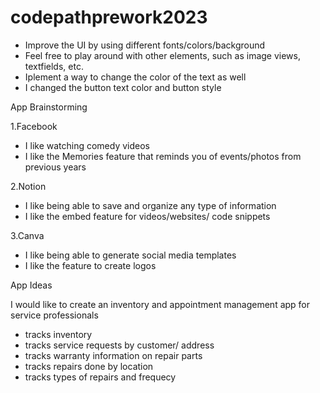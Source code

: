 # codepathprework2023

- Improve the UI by using different fonts/colors/background
- Feel free to play around with other elements, such as image views, textfields, etc.
- Iplement a way to change the color of the text as well
- I changed the button text color and button style 


App Brainstorming

1.Facebook 
- I like watching comedy videos
- I like the Memories feature that reminds you of events/photos  from previous years

2.Notion
- I like being able to save and organize any type of information
- I like the embed feature for videos/websites/ code snippets

3.Canva
- I like being able to generate social media templates
- I like the feature to create logos


App Ideas

I would like to create an  inventory and appointment management app for service professionals
- tracks inventory
- tracks service requests by customer/ address
- tracks warranty information on repair parts
- tracks repairs done by location
- tracks types of repairs and frequecy

